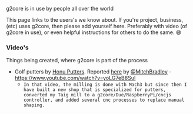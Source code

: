 g2core is in use by people all over the world

This page links to the users's we know about.  If you're project, business, (etc) uses g2core, then please add yourself here.  Preferably with video (of g2core in use), or even helpful instructions for others to do the same. :smile:

### Video's

Things being created, where g2core is part of the process

* Golf putters by [Honu Putters](https://www.honuputters.com).  Reported [here](https://github.com/synthetos/g2/issues/296#issuecomment-381199892) by [@MitchBradley](https://github.com/MitchBradley) - https://www.youtube.com/watch?v=yoLG7eB8SuI
  * `In that video, the milling is done with Mach3 but since then I have built a new shop that is specialized for putters, converted my Taig mill to a g2core/Due/RaspberryPi/cncjs controller, and added several cnc processes to replace manual shaping.`